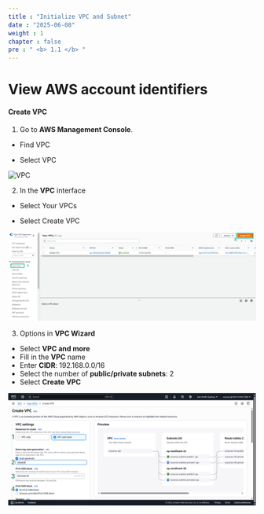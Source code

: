 ```yaml
---
title : "Initialize VPC and Subnet"
date : "2025-06-08"
weight : 1
chapter : false
pre : " <b> 1.1 </b> "
---
```


# View AWS account identifiers

#### Create VPC

1. Go to **AWS Management Console**.

- Find VPC

- Select VPC

![VPC](/NestJS-AWS-workshop/images/1/VPC.png)

2. In the **VPC** interface

- Select Your VPCs

- Select Create VPC

![Create Account](/images/1/VPC2.png)

3. Options in **VPC Wizard**

- Select **VPC and more**
- Fill in the **VPC** name
- Enter **CIDR**: 192.168.0.0/16
- Select the number of **public/private subnets**: 2
- Select **Create VPC**

![Create Account](/static/images/1/VPC3.png)
